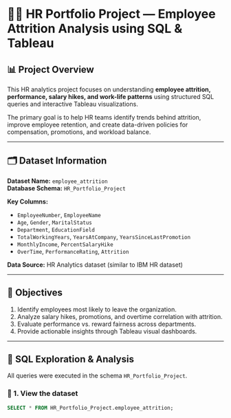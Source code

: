 # 🧑‍💼 HR Portfolio Project — Employee Attrition Analysis using SQL & Tableau

## 📊 Project Overview
This HR analytics project focuses on understanding **employee attrition, performance, salary hikes, and work-life patterns** using structured SQL queries and interactive Tableau visualizations.

The primary goal is to help HR teams identify trends behind attrition, improve employee retention, and create data-driven policies for compensation, promotions, and workload balance.

---

## 🗂️ Dataset Information
**Dataset Name:** `employee_attrition`  
**Database Schema:** `HR_Portfolio_Project`

**Key Columns:**
- `EmployeeNumber`, `EmployeeName`
- `Age`, `Gender`, `MaritalStatus`
- `Department`, `EducationField`
- `TotalWorkingYears`, `YearsAtCompany`, `YearsSinceLastPromotion`
- `MonthlyIncome`, `PercentSalaryHike`
- `OverTime`, `PerformanceRating`, `Attrition`

**Data Source:** HR Analytics dataset (similar to IBM HR dataset)

---

## 🧠 Objectives
1. Identify employees most likely to leave the organization.
2. Analyze salary hikes, promotions, and overtime correlation with attrition.
3. Evaluate performance vs. reward fairness across departments.
4. Provide actionable insights through Tableau visual dashboards.

---

## 🧩 SQL Exploration & Analysis

All queries were executed in the schema `HR_Portfolio_Project`.

### 🔹 1. View the dataset
```sql
SELECT * FROM HR_Portfolio_Project.employee_attrition;
